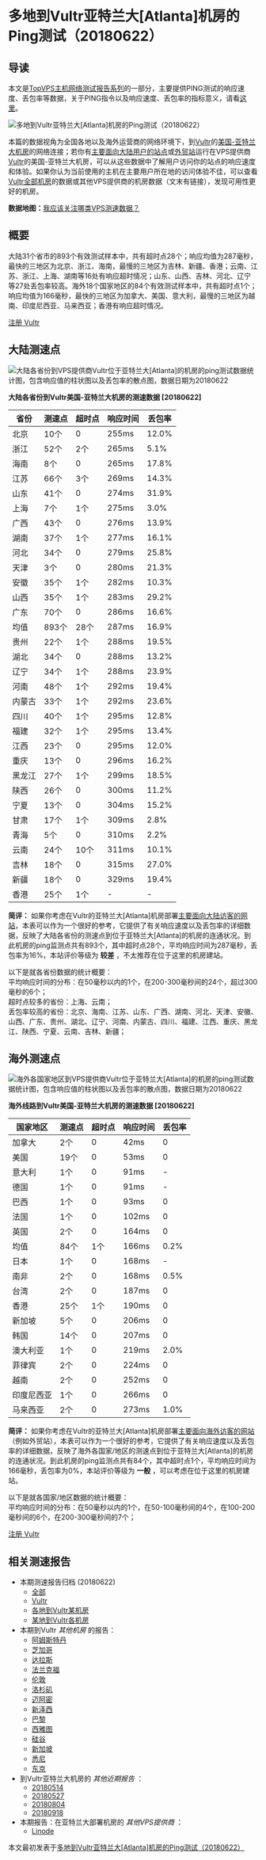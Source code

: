#  多地到Vultr亚特兰大[Atlanta]机房的Ping测试（20180622） 

## 导读

本文是[TopVPS主机网络测试报告系列](https://vps123.top/pingtest)的一部分，主要提供PING测试的响应速度、丢包率等数据，关于PING指令以及响应速度、丢包率的指标意义，请看[这里](https://vps123.top/what-is-ping.html)。

![多地到Vultr亚特兰大\[Atlanta\]机房的Ping测试（20180622）](/images/thumbnails/to_vultr_Atlanta.png)

本篇的数据视角为全国各地以及海外运营商的网络环境下，到[Vultr](https://vps123.top/go/vultr)的[美国-亚特兰大机房](https://vps123.top/vultr-facilities.html#atlanta)的网络连接；若你有[主要面向大陆用户的站点](https://vps123.top/website-for-mainland-users.html)或[外贸站](https://vps123.top/website-for-internation-trade.html)运行在VPS提供商[Vultr](https://vps123.top/go/vultr)的美国-亚特兰大机房，可以从这些数据中了解用户访问你的站点的响应速度和体验。如果你认为当前使用的主机在主要用户所在地的访问体验不佳，可以查看[Vultr全部机房](/vultr/isp/china/20180622-vultr-isp-china.md)的数据或其他VPS提供商的机房数据（文末有链接），发现可用性更好的机房。

**数据地图：**[我应该关注哪类VPS测速数据？](https://vps123.top/find-pingtest-data-you-need.html)

## 概要

大陆31个省市的893个有效测试样本中，共有超时点28个；响应均值为287毫秒，最快的三地区为北京、浙江、海南，最慢的三地区为吉林、新疆、香港；云南、江苏、浙江、上海、湖南等16处有响应超时情况；山东、山西、吉林、河北、辽宁等27处丢包率较高。海外18个国家地区的84个有效测试样本中，共有超时点1个；响应均值为166毫秒，最快的三地区为加拿大、美国、意大利，最慢的三地区为越南、印度尼西亚、马来西亚；香港有响应超时情况。

[注册 Vultr](https://vps123.top/go/vultr/_btn1)

## 大陆测速点

![大陆各省份到VPS提供商Vultr位于亚特兰大\[Atlanta\]的机房的ping测试数据统计图，包含响应值的柱状图以及丢包率的散点图，数据日期为20180622](/images/pingtests/vultr_20180622/plot_idc_vultr_usa-atlanta_20180622_mainland.png)

**大陆各省份到Vultr美国-亚特兰大机房的测速数据 [20180622]**

省份 | 测速点 | 超时点 | 响应时间 | 丢包率  
---|---|---|---|---  
北京 | 10个 | 0 | 255ms | 12.0%  
浙江 | 52个 | 2个 | 265ms | 5.1%  
海南 | 8个 | 0 | 265ms | 17.8%  
江苏 | 66个 | 3个 | 269ms | 14.3%  
山东 | 41个 | 0 | 274ms | 31.9%  
上海 | 7个 | 1个 | 275ms | 3.0%  
广西 | 43个 | 0 | 276ms | 13.9%  
湖南 | 37个 | 1个 | 277ms | 16.1%  
河北 | 34个 | 0 | 279ms | 25.8%  
天津 | 3个 | 0 | 280ms | 21.3%  
安徽 | 35个 | 1个 | 282ms | 10.3%  
山西 | 35个 | 1个 | 283ms | 29.2%  
广东 | 70个 | 0 | 286ms | 16.6%  
均值 | 893个 | 28个 | 287ms | 16.9%  
贵州 | 22个 | 1个 | 288ms | 19.5%  
湖北 | 34个 | 0 | 288ms | 13.2%  
辽宁 | 34个 | 1个 | 288ms | 23.9%  
河南 | 48个 | 1个 | 292ms | 19.4%  
内蒙古 | 33个 | 1个 | 292ms | 23.6%  
四川 | 40个 | 1个 | 295ms | 12.8%  
福建 | 32个 | 1个 | 295ms | 13.4%  
江西 | 23个 | 0 | 295ms | 12.0%  
重庆 | 13个 | 0 | 296ms | 16.2%  
黑龙江 | 27个 | 1个 | 299ms | 18.5%  
陕西 | 26个 | 0 | 300ms | 11.2%  
宁夏 | 13个 | 0 | 304ms | 15.2%  
甘肃 | 17个 | 1个 | 309ms | 2.8%  
青海 | 5个 | 0 | 310ms | 2.2%  
云南 | 24个 | 10个 | 311ms | 10.1%  
吉林 | 18个 | 0 | 315ms | 27.0%  
新疆 | 18个 | 0 | 329ms | 19.4%  
香港 | 25个 | 1个 | - | -  
  
**简评：** 如果你考虑在Vultr的亚特兰大[Atlanta]机房部署[主要面向大陆访客的网站](website-for-mainland-users.html)，本表可以作为一个很好的参考，它提供了有关响应速度以及丢包率的详细数据，反映了大陆各省份的测速点到位于亚特兰大[Atlanta]的机房的连通状况。到此机房的ping监测点共有893个，其中超时点28个，平均响应时间为287毫秒，丢包率为16%，本站评价等级为 **较差** ，不太推荐在位于这里的机房建站。

以下是就各省份数据的统计概要：  
平均响应时间的分布：在50毫秒以内的1个，在200-300毫秒间的24个，超过300毫秒的6个；  
超时点较多的省份：上海、云南；  
丢包率较高的省份：北京、海南、江苏、山东、广西、湖南、河北、天津、安徽、山西、广东、贵州、湖北、辽宁、河南、内蒙古、四川、福建、江西、重庆、黑龙江、陕西、宁夏、云南、吉林、新疆；

## 海外测速点

![海外各国家地区到VPS提供商Vultr位于亚特兰大\[Atlanta\]的机房的ping测试数据统计图，包含响应值的柱状图以及丢包率的散点图，数据日期为20180622](/images/pingtests/vultr_20180622/plot_idc_vultr_usa-atlanta_20180622_overseas.png)

**海外线路到Vultr美国-亚特兰大机房的测速数据 [20180622]**

国家地区 | 测速点 | 超时点 | 响应时间 | 丢包率  
---|---|---|---|---  
加拿大 | 2个 | 0 | 42ms | 0  
美国 | 19个 | 0 | 53ms | 0  
意大利 | 1个 | 0 | 91ms | -  
德国 | 1个 | 0 | 91ms | -  
巴西 | 1个 | 0 | 93ms | 0  
法国 | 1个 | 0 | 102ms | 0  
英国 | 2个 | 0 | 164ms | 0  
均值 | 84个 | 1个 | 166ms | 0.2%  
日本 | 1个 | 0 | 168ms | -  
南非 | 2个 | 0 | 168ms | 0.5%  
台湾 | 2个 | 0 | 187ms | 0  
香港 | 25个 | 1个 | 190ms | 0  
新加坡 | 5个 | 0 | 206ms | 0  
韩国 | 14个 | 0 | 207ms | 0  
澳大利亚 | 1个 | 0 | 219ms | 2.0%  
菲律宾 | 2个 | 0 | 224ms | 0  
越南 | 2个 | 0 | 252ms | 0  
印度尼西亚 | 1个 | 0 | 266ms | 0  
马来西亚 | 2个 | 0 | 273ms | 1.0%  
  
**简评：** 如果你考虑在Vultr的亚特兰大[Atlanta]机房部署[主要面向海外访客的网站](https://vps123.top/website-for-internation-trade.html)（例如外贸站），本表可以作为一个很好的参考，它提供了有关响应速度以及丢包率的详细数据，反映了海外各国家/地区的测速点到位于亚特兰大[Atlanta]的机房的连通状况。到此机房的ping监测点共有84个，其中超时点1个，平均响应时间为166毫秒，丢包率为0%，本站评价等级为 **一般** ，可以考虑在位于这里的机房建站。

以下是就各国家/地区数据的统计概要：  
平均响应时间的分布：在50毫秒以内的1个，在50-100毫秒间的4个，在100-200毫秒间的6个，在200-300毫秒间的7个；

[注册 Vultr](https://vps123.top/go/vultr/_btn2)

## 相关测速报告

  * 本期测速报告归档 (20180622) 
    * [全部](https://vps123.top/pingtests/20180622 "本期各VPS提供商全部测速报告")
    * [Vultr](https://vps123.top/pingtests/idc-vultr/20180622 "本期Vultr的全部测速报告")
    * [各地到Vultr某机房](https://vps123.top/pingtests/idc-vultr/isp-global/20180622 "以Vultr某机房为关注对象的视角，横向比较大陆各省份、海外各国家地区")
    * [某地到Vultr各机房](https://vps123.top/pingtests/idc-vultr/facility-all/20180622 "以大陆某省份为关注对象的视角，横向比较Vultr各机房")
  * 本期到Vultr _其他机房_ 的报告： 
    * [阿姆斯特丹](/vultr/idc/amsterdam/20180622-vultr-idc-amsterdam.md "多地到Vultr阿姆斯特丹机房的Ping测试 20180622")
    * [芝加哥](/vultr/idc/chicago/20180622-vultr-idc-chicago.md "多地到Vultr芝加哥机房的Ping测试 20180622")
    * [达拉斯](/vultr/idc/dallas/20180622-vultr-idc-dallas.md "多地到Vultr达拉斯机房的Ping测试 20180622")
    * [法兰克福](/vultr/idc/frankfurt/20180622-vultr-idc-frankfurt.md "多地到Vultr法兰克福机房的Ping测试 20180622")
    * [伦敦](/vultr/idc/london/20180622-vultr-idc-london.md "多地到Vultr伦敦机房的Ping测试 20180622")
    * [洛杉矶](/vultr/idc/losangeles/20180622-vultr-idc-losangeles.md "多地到Vultr洛杉矶机房的Ping测试 20180622")
    * [迈阿密](/vultr/idc/miami/20180622-vultr-idc-miami.md "多地到Vultr迈阿密机房的Ping测试 20180622")
    * [新泽西](/vultr/idc/newjersey/20180622-vultr-idc-newjersey.md "多地到Vultr新泽西机房的Ping测试 20180622")
    * [巴黎](/vultr/idc/paris/20180622-vultr-idc-paris.md "多地到Vultr巴黎机房的Ping测试 20180622")
    * [西雅图](/vultr/idc/seattle/20180622-vultr-idc-seattle.md "多地到Vultr西雅图机房的Ping测试 20180622")
    * [硅谷](/vultr/idc/siliconvalley/20180622-vultr-idc-siliconvalley.md "多地到Vultr硅谷机房的Ping测试 20180622")
    * [新加坡](/vultr/idc/singapore/20180622-vultr-idc-singapore.md "多地到Vultr新加坡机房的Ping测试 20180622")
    * [悉尼](/vultr/idc/sydney/20180622-vultr-idc-sydney.md "多地到Vultr悉尼机房的Ping测试 20180622")
    * [东京](/vultr/idc/tokyo/20180622-vultr-idc-tokyo.md "多地到Vultr东京机房的Ping测试 20180622")
  * 到Vultr亚特兰大机房的 _其他近期报告_ ： 
    * [20180514](/vultr/idc/atlanta/20180514-vultr-idc-atlanta.md "多地到Vultr亚特兰大机房的Ping测试 20180514")
    * [20180527](/vultr/idc/atlanta/20180527-vultr-idc-atlanta.md "多地到Vultr亚特兰大机房的Ping测试 20180527")
    * [20180804](/vultr/idc/atlanta/20180804-vultr-idc-atlanta.md "多地到Vultr亚特兰大机房的Ping测试 20180804")
    * [20180918](/vultr/idc/atlanta/20180918-vultr-idc-atlanta.md "多地到Vultr亚特兰大机房的Ping测试 20180918")
  * 本期报告：在亚特兰大部署机房的 _其他VPS提供商_ ： 
    * [Linode](/linode/idc/atlanta/20180622-linode-idc-atlanta.md "多地到Linode亚特兰大机房的Ping测试 20180622")



本文最初发表于[多地到Vultr亚特兰大[Atlanta]机房的Ping测试（20180622）](https://vps123.top/pingtest/20180622-vultr-idc-atlanta.html)
